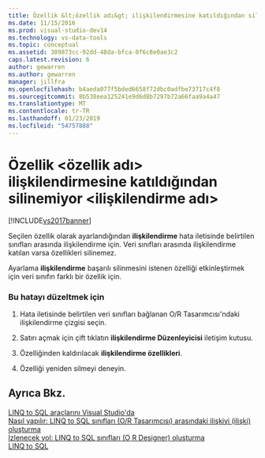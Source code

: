 ```yaml
---
title: Özellik &lt;özellik adı&gt; ilişkilendirmesine katıldığından silinemiyor &lt;ilişkilendirme adı&gt; | Microsoft Docs
ms.date: 11/15/2016
ms.prod: visual-studio-dev14
ms.technology: vs-data-tools
ms.topic: conceptual
ms.assetid: 389873cc-92dd-48da-bfca-0f6c8e0ae3c2
caps.latest.revision: 6
author: gewarren
ms.author: gewarren
manager: jillfra
ms.openlocfilehash: b4aeda077f5bded6658f72dbc0adfbe73717c4f8
ms.sourcegitcommit: 8b538eea125241e9d6d8b7297b72a66faa9a4a47
ms.translationtype: MT
ms.contentlocale: tr-TR
ms.lasthandoff: 01/23/2019
ms.locfileid: "54757888"
---
```

# <a name="the-property-ltproperty-namegt-cannot-be-deleted-because-it-is-participating-in-the-association-ltassociation-namegt"></a>Özellik &lt;özellik adı&gt; ilişkilendirmesine katıldığından silinemiyor &lt;ilişkilendirme adı&gt;
[!INCLUDE[vs2017banner](../includes/vs2017banner.md)]

  
Seçilen özellik olarak ayarlandığından **ilişkilendirme** hata iletisinde belirtilen sınıfları arasında ilişkilendirme için. Veri sınıfları arasında ilişkilendirme katılan varsa özellikleri silinemez.  
  
 Ayarlama **ilişkilendirme** başarılı silinmesini istenen özelliği etkinleştirmek için veri sınıfın farklı bir özellik için.  
  
### <a name="to-correct-this-error"></a>Bu hatayı düzeltmek için  
  
1.  Hata iletisinde belirtilen veri sınıfları bağlanan O/R Tasarımcısı'ndaki ilişkilendirme çizgisi seçin.  
  
2.  Satırı açmak için çift tıklatın **ilişkilendirme Düzenleyicisi** iletişim kutusu.  
  
3.  Özelliğinden kaldırılacak **ilişkilendirme özellikleri**.  
  
4.  Özelliği yeniden silmeyi deneyin.  
  
## <a name="see-also"></a>Ayrıca Bkz.  
 [LINQ to SQL araçlarını Visual Studio'da](../data-tools/linq-to-sql-tools-in-visual-studio2.md)   
 [Nasıl yapılır: LINQ to SQL sınıfları (O/R Tasarımcısı) arasındaki ilişkiyi (ilişki) oluşturma](../data-tools/how-to-create-an-association-relationship-between-linq-to-sql-classes-o-r-designer.md)   
 [İzlenecek yol: LINQ to SQL sınıfları (O R Designer) oluşturma](http://msdn.microsoft.com/library/35aad4a4-2e8a-46e2-ae09-5fbfd333c233)   
 [LINQ to SQL](http://msdn.microsoft.com/library/73d13345-eece-471a-af40-4cc7a2f11655)
